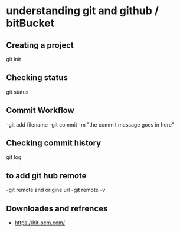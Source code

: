 # understanding git and github / bitBucket

## Creating a project
git init

## Checking status
git status

## Commit Workflow
-git add filename
-git commit -m "the commit message goes in here"

## Checking commit history
git log

## to add git hub remote 
 -git remote and origine url
 -git remote -v

## Downloades and refrences
- https://hit-scm.com/
